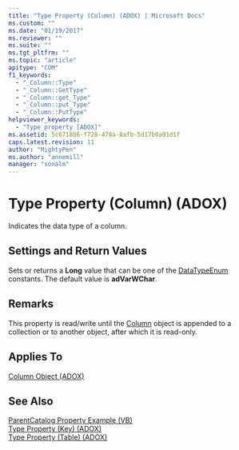 ```yaml
---
title: "Type Property (Column) (ADOX) | Microsoft Docs"
ms.custom: ""
ms.date: "01/19/2017"
ms.reviewer: ""
ms.suite: ""
ms.tgt_pltfrm: ""
ms.topic: "article"
apitype: "COM"
f1_keywords: 
  - "_Column::Type"
  - "_Column::GetType"
  - "_Column::get_Type"
  - "_Column::put_Type"
  - "_Column::PutType"
helpviewer_keywords: 
  - "Type property [ADOX]"
ms.assetid: 5c6718b6-f728-478a-8afb-5d17b0a91d1f
caps.latest.revision: 11
author: "MightyPen"
ms.author: "annemill"
manager: "sonalm"
---
```

# Type Property (Column) (ADOX)
Indicates the data type of a column.  
  
## Settings and Return Values  
 Sets or returns a **Long** value that can be one of the [DataTypeEnum](../../../ado/reference/ado-api/datatypeenum.md) constants. The default value is **adVarWChar**.  
  
## Remarks  
 This property is read/write until the [Column](../../../ado/reference/adox-api/column-object-adox.md) object is appended to a collection or to another object, after which it is read-only.  
  
## Applies To  
 [Column Object (ADOX)](../../../ado/reference/adox-api/column-object-adox.md)  
  
## See Also  
 [ParentCatalog Property Example (VB)](../../../ado/reference/adox-api/parentcatalog-property-example-vb.md)   
 [Type Property (Key) (ADOX)](../../../ado/reference/adox-api/type-property-key-adox.md)   
 [Type Property (Table) (ADOX)](../../../ado/reference/adox-api/type-property-table-adox.md)